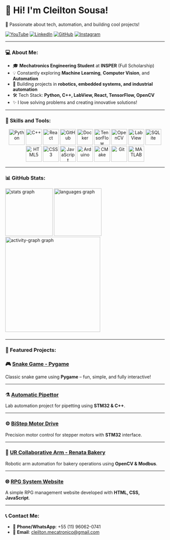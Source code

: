 # 👋 Hi! I'm Cleilton Sousa!  

🚀 Passionate about tech, automation, and building cool projects!  

[![YouTube](https://img.shields.io/badge/YouTube-red?style=for-the-badge&logo=youtube&logoColor=white)](https://www.youtube.com/@CleiltonSousa-hw6fj) 
[![LinkedIn](https://img.shields.io/badge/LinkedIn-blue?style=for-the-badge&logo=linkedin&logoColor=white)](https://www.linkedin.com/in/cleiltonss/) 
[![GitHub](https://img.shields.io/badge/GitHub-black?style=for-the-badge&logo=github&logoColor=white)](https://github.com/Cleiltonss) 
[![Instagram](https://img.shields.io/badge/Instagram-E4405F?style=for-the-badge&logo=instagram&logoColor=white)](https://www.instagram.com/cleilton.ss/)  

---

### 💻 About Me:
- 🎓 **Mechatronics Engineering Student** at **INSPER** (Full Scholarship)  
- 💡 Constantly exploring **Machine Learning**, **Computer Vision**, and **Automation**  
- 🔧 Building projects in **robotics, embedded systems, and industrial automation**  
- 🛠️ Tech Stack: **Python, C++, LabView, React, TensorFlow, OpenCV**  
- ✨ I love solving problems and creating innovative solutions!  

---

### 🚀 Skills and Tools:
<p align="center">
  <img src="https://cdn.jsdelivr.net/gh/devicons/devicon/icons/python/python-original.svg" width="50" alt="Python"/>
  <img src="https://cdn.jsdelivr.net/gh/devicons/devicon/icons/cplusplus/cplusplus-original.svg" width="50" alt="C++"/>
  <img src="https://cdn.jsdelivr.net/gh/devicons/devicon/icons/react/react-original.svg" width="50" alt="React"/>
  <img src="https://cdn.jsdelivr.net/gh/devicons/devicon/icons/github/github-original.svg" width="50" alt="GitHub"/>
  <img src="https://cdn.jsdelivr.net/gh/devicons/devicon/icons/docker/docker-original.svg" width="50" alt="Docker"/>
  <img src="https://cdn.jsdelivr.net/gh/devicons/devicon/icons/tensorflow/tensorflow-original.svg" width="50" alt="TensorFlow"/>
  <img src="https://cdn.jsdelivr.net/gh/devicons/devicon/icons/opencv/opencv-original.svg" width="50" alt="OpenCV"/>
  <img src="https://cdn.jsdelivr.net/gh/devicons/devicon/icons/labview/labview-original.svg" width="50" alt="LabView"/>
  <img src="https://cdn.jsdelivr.net/gh/devicons/devicon/icons/sqlite/sqlite-original.svg" width="50" alt="SQLite"/>
  <img src="https://cdn.jsdelivr.net/gh/devicons/devicon/icons/html5/html5-original.svg" width="50" alt="HTML5"/>
  <img src="https://cdn.jsdelivr.net/gh/devicons/devicon/icons/css3/css3-original.svg" width="50" alt="CSS3"/>
  <img src="https://cdn.jsdelivr.net/gh/devicons/devicon/icons/javascript/javascript-original.svg" width="50" alt="JavaScript"/>
  <img src="https://cdn.jsdelivr.net/gh/devicons/devicon/icons/arduino/arduino-original.svg" width="50" alt="Arduino"/>
  <img src="https://cdn.jsdelivr.net/gh/devicons/devicon/icons/cmake/cmake-original.svg" width="50" alt="CMake"/>
  <img src="https://cdn.jsdelivr.net/gh/devicons/devicon/icons/git/git-original.svg" width="50" alt="Git"/>
  <img src="https://cdn.jsdelivr.net/gh/devicons/devicon/icons/matlab/matlab-original.svg" width="50" alt="MATLAB"/>
</p>

---

### 📊 GitHub Stats:
<div align="left">
  <img src="https://github-readme-stats.vercel.app/api?username=Cleiltonss&hide_title=false&hide_rank=false&show_icons=true&include_all_commits=true&count_private=true&disable_animations=false&theme=nightowl&locale=en&hide_border=false&order=1" height="150" alt="stats graph"  />
  <img src="https://github-readme-stats.vercel.app/api/top-langs?username=Cleiltonss&locale=en&hide_title=false&layout=compact&card_width=320&langs_count=5&theme=nightowl&hide_border=false&order=2" height="150" alt="languages graph"  />
  <img src="https://github-readme-activity-graph.vercel.app/graph?username=Cleiltonss&radius=16&theme=nightowl&area=true&order=5" height="300" alt="activity-graph graph"  />
</div>

###

---

### 🚧 Featured Projects:

### 🎮 [Snake Game - Pygame](https://github.com/Cleiltonss/Pygame-2021.2)  
Classic snake game using **Pygame** – fun, simple, and fully interactive!  

---

### ⚗️ [Automatic Pipettor](https://github.com/Cleiltonss/PM_Pipeta_Automatica)  
Lab automation project for pipetting using **STM32 & C++**.  

---

### ⚙️ [BiStep Motor Drive](https://github.com/Cleiltonss/PM_Pipeta_Automatica)  
Precision motor control for stepper motors with **STM32** interface.  

---

### 🤖 [UR Collaborative Arm - Renata Bakery](https://github.com/Cleiltonss/UR_Colaborativo_RenataBakery)  
Robotic arm automation for bakery operations using **OpenCV & Modbus**.  

---

### 🌐 [RPG System Website](https://github.com/Cleiltonss/WebSite_SystemRPG)  
A simple RPG management website developed with **HTML, CSS, JavaScript**.  

---

### 📞 Contact Me:
- 📱 **Phone/WhatsApp**: +55 (11) 96062-0741  
- 📩 **Email**: cleilton.mecatronico@gmail.com  
